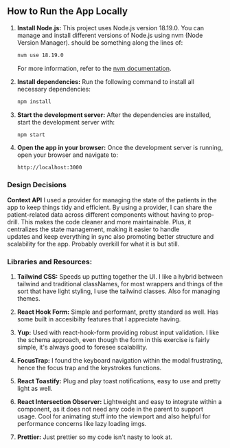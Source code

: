 ## How to Run the App Locally

1. **Install Node.js:**
   This project uses Node.js version 18.19.0.
   You can manage and install different versions of Node.js using nvm (Node Version Manager).
   should be something along the lines of:
   ```bash
   nvm use 18.19.0
   ```

   For more information, refer to the [nvm documentation](https://github.com/nvm-sh/nvm).

2. **Install dependencies:**
   Run the following command to install all necessary dependencies:
   ```bash
   npm install
   ```

3. **Start the development server:**
   After the dependencies are installed, start the development server with:
   ```bash
   npm start
   ```

4. **Open the app in your browser:**
   Once the development server is running, open your browser and navigate to:
   ```
   http://localhost:3000
   ```

### Design Decisions
**Context API**
    I used a provider for managing the state of the patients in the app to keep things tidy 
    and efficient. By using a provider, I can share the patient-related data across different 
    components without having to prop-drill. This makes the code cleaner and more 
    maintainable. Plus, it centralizes the state management, making it easier to handle    
    updates and keep everything in sync also promoting better structure and scalability for 
    the app.
    Probably overkill for what it is but still.

### Libraries and Resources:
1. **Tailwind CSS:**
   Speeds up putting together the UI. I like a hybrid between tailwind and traditional classNames, for most wrappers and things of the sort that have light styling, I use the tailwind classes. Also for managing themes.

2. **React Hook Form:**
   Simple and performant, pretty standard as well. Has some built in accesibilty features that I appreciate having.

3. **Yup:**
   Used with react-hook-form providing robust input validation. I like the schema approach, even though the form in this exercise is fairly simple, it's always good to foresee scalability.

4. **FocusTrap:**
   I found the keyboard navigation within the modal frustrating, hence the focus trap and the keystrokes functions.

5. **React Toastify:**
   Plug and play toast notifications, easy to use and pretty light as well.

6. **React Intersection Observer:**
   Lightweight and easy to integrate within a component, as it does not need any code in the parent to support usage. Cool for animating stuff into the viewport and also helpful for performance concerns like lazy loading imgs.

7. **Prettier:**
    Just prettier so my code isn't nasty to look at.


